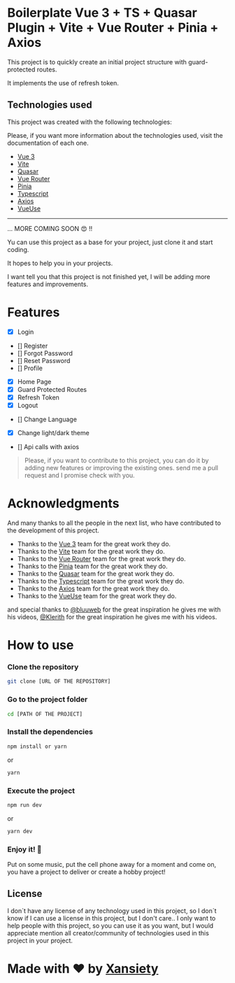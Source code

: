 # Boilerplate Vue 3 + TS + Quasar Plugin + Vite + Vue Router + Pinia + Axios

This project is to quickly create an initial project structure with guard-protected routes.

It implements the use of refresh token.

## Technologies used

This project was created with the following technologies:

Please, if you want more information about the technologies used, visit the documentation of each one.

- [Vue 3](https://vuejs.org)
- [Vite](https://vitejs.dev)
- [Quasar](https://quasar.dev)
- [Vue Router](https://router.vuejs.org)
- [Pinia](https://pinia.vuejs.org)
- [Typescript](https://www.typescriptlang.org)
- [Axios](https://axios-http.com)
- [VueUse](https://vueuse.org/)

---

... MORE COMING SOON 😍 !!

Yu can use this project as a base for your project, just clone it and start coding.

It hopes to help you in your projects.

I want tell you that this project is not finished yet, I will be adding more features and improvements.

# Features

- [x] Login
- [] Register
- [] Forgot Password
- [] Reset Password
- [] Profile
- [x] Home Page
- [x] Guard Protected Routes
- [x] Refresh Token
- [x] Logout
- [] Change Language
- [x] Change light/dark theme
- [] Api calls with axios

> Please, if you want to contribute to this project, you can do it by adding new features or improving the existing ones. send me a pull request and I promise check with you.

# Acknowledgments

And many thanks to all the people in the next list, who have contributed to the development of this project.

- Thanks to the [Vue 3](https://vuejs.org) team for the great work they do.
- Thanks to the [Vite](https://vitejs.dev) team for the great work they do.
- Thanks to the [Vue Router](https://router.vuejs.org) team for the great work they do.
- Thanks to the [Pinia](https://pinia.vuejs.org) team for the great work they do.
- Thanks to the [Quasar](https://quasar.dev) team for the great work they do.
- Thanks to the [Typescript](https://www.typescriptlang.org) team for the great work they do.
- Thanks to the [Axios](https://axios-http.com) team for the great work they do.
- Thanks to the [VueUse](https://vueuse.org/) team for the great work they do.

and special thanks to [@bluuweb](https://github.com/bluuweb) for the great inspiration he gives me with his videos, [@Klerith](https://github.com/Klerith) for the great inspiration he gives me with his videos.

# How to use

### Clone the repository

```bash
git clone [URL OF THE REPOSITORY]
```

### Go to the project folder

```bash
cd [PATH OF THE PROJECT]
```

### Install the dependencies

```bash
npm install or yarn
```

or

```bash
yarn
```

### Execute the project

```bash
npm run dev
```

or

```bash
yarn dev
```

### Enjoy it! 🚀

Put on some music, put the cell phone away for a moment and come on, you have a project to deliver or create a hobby project!

## License

I don´t have any license of any technology used in this project, so I don´t know if I can use a license in this project, but I don't care.. I only want to help people with this project, so you can use it as you want, but I would appreciate mention all creator/community of technologies used in this project in your project.

# Made with ❤️ by [Xansiety](https://github.com/Xansiety)
